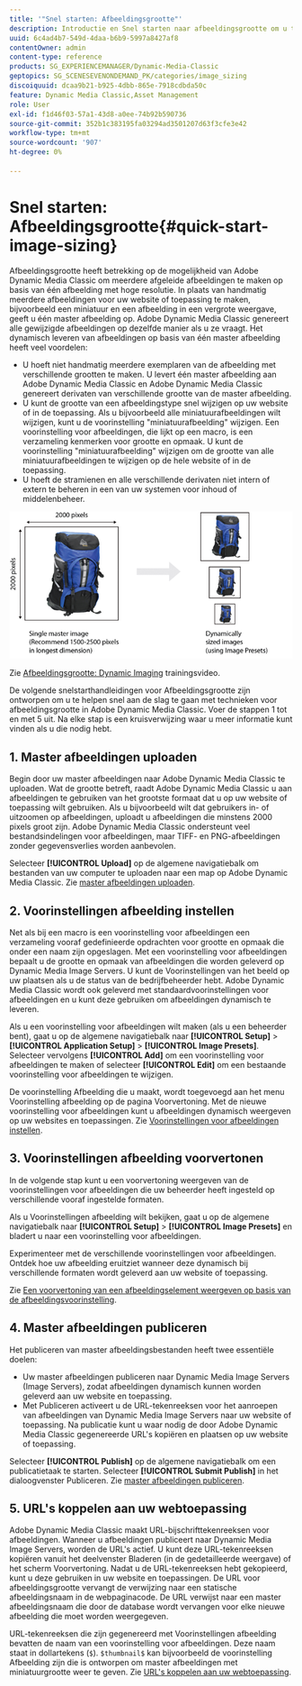 ```yaml
---
title: '"Snel starten: Afbeeldingsgrootte"'
description: Introductie en Snel starten naar afbeeldingsgrootte om u te helpen snel aan de slag te gaan met technieken voor afbeeldingsgrootte in Adobe Dynamic Media Classic.
uuid: 6c4ad4b7-549d-4daa-b6b9-5997a8427af8
contentOwner: admin
content-type: reference
products: SG_EXPERIENCEMANAGER/Dynamic-Media-Classic
geptopics: SG_SCENESEVENONDEMAND_PK/categories/image_sizing
discoiquuid: dcaa9b21-b925-4dbb-865e-7918cdbda50c
feature: Dynamic Media Classic,Asset Management
role: User
exl-id: f1d46f03-57a1-43d8-a0ee-74b92b590736
source-git-commit: 352b1c383195fa03294ad3501207d63f3cfe3e42
workflow-type: tm+mt
source-wordcount: '907'
ht-degree: 0%

---
```


# Snel starten: Afbeeldingsgrootte{#quick-start-image-sizing}

Afbeeldingsgrootte heeft betrekking op de mogelijkheid van Adobe Dynamic Media Classic om meerdere afgeleide afbeeldingen te maken op basis van één afbeelding met hoge resolutie. In plaats van handmatig meerdere afbeeldingen voor uw website of toepassing te maken, bijvoorbeeld een miniatuur en een afbeelding in een vergrote weergave, geeft u één master afbeelding op. Adobe Dynamic Media Classic genereert alle gewijzigde afbeeldingen op dezelfde manier als u ze vraagt. Het dynamisch leveren van afbeeldingen op basis van één master afbeelding heeft veel voordelen:

* U hoeft niet handmatig meerdere exemplaren van de afbeelding met verschillende grootten te maken. U levert één master afbeelding aan Adobe Dynamic Media Classic en Adobe Dynamic Media Classic genereert derivaten van verschillende grootte van de master afbeelding.
* U kunt de grootte van een afbeeldingstype snel wijzigen op uw website of in de toepassing. Als u bijvoorbeeld alle miniatuurafbeeldingen wilt wijzigen, kunt u de voorinstelling &quot;miniatuurafbeelding&quot; wijzigen. Een voorinstelling voor afbeeldingen, die lijkt op een macro, is een verzameling kenmerken voor grootte en opmaak. U kunt de voorinstelling &quot;miniatuurafbeelding&quot; wijzigen om de grootte van alle miniatuurafbeeldingen te wijzigen op de hele website of in de toepassing.
* U hoeft de stramienen en alle verschillende derivaten niet intern of extern te beheren in een van uw systemen voor inhoud of middelenbeheer.

![U kunt meerdere afgeleide afbeeldingen maken met een verschillende grootte en hetzelfde master bestand met hoge resolutie.](/help/assets/is_derivative_sizes_popup.png)

Zie [Afbeeldingsgrootte: Dynamic Imaging](https://s7d5.scene7.com/s7viewers/html5/VideoViewer.html?videoserverurl=https://s7d5.scene7.com/is/content/&amp;emailurl=https://s7d5.scene7.com/s7/emailFriend&amp;serverUrl=https://s7d5.scene7.com/is/image/&amp;config=Scene7SharedAssets/Universal_HTML5_Video&amp;contenturl=https://s7d5.scene7.com/skins/&amp;asset=S7tutorials/557_Image%20Sizing_converted%20renamed_Dynamic%20Imaging-AVS) trainingsvideo.

De volgende snelstarthandleidingen voor Afbeeldingsgrootte zijn ontworpen om u te helpen snel aan de slag te gaan met technieken voor afbeeldingsgrootte in Adobe Dynamic Media Classic. Voer de stappen 1 tot en met 5 uit. Na elke stap is een kruisverwijzing waar u meer informatie kunt vinden als u die nodig hebt.

## 1. Master afbeeldingen uploaden

Begin door uw master afbeeldingen naar Adobe Dynamic Media Classic te uploaden. Wat de grootte betreft, raadt Adobe Dynamic Media Classic u aan afbeeldingen te gebruiken van het grootste formaat dat u op uw website of toepassing wilt gebruiken. Als u bijvoorbeeld wilt dat gebruikers in- of uitzoomen op afbeeldingen, uploadt u afbeeldingen die minstens 2000 pixels groot zijn. Adobe Dynamic Media Classic ondersteunt veel bestandsindelingen voor afbeeldingen, maar TIFF- en PNG-afbeeldingen zonder gegevensverlies worden aanbevolen.

Selecteer **[!UICONTROL Upload]** op de algemene navigatiebalk om bestanden van uw computer te uploaden naar een map op Adobe Dynamic Media Classic. Zie [master afbeeldingen uploaden](uploading-master-images.md#uploading_master_images).

## 2. Voorinstellingen afbeelding instellen

Net als bij een macro is een voorinstelling voor afbeeldingen een verzameling vooraf gedefinieerde opdrachten voor grootte en opmaak die onder een naam zijn opgeslagen. Met een voorinstelling voor afbeeldingen bepaalt u de grootte en opmaak van afbeeldingen die worden geleverd op Dynamic Media Image Servers. U kunt de Voorinstellingen van het beeld op uw plaatsen als u de status van de bedrijfbeheerder hebt. Adobe Dynamic Media Classic wordt ook geleverd met standaardvoorinstellingen voor afbeeldingen en u kunt deze gebruiken om afbeeldingen dynamisch te leveren.

Als u een voorinstelling voor afbeeldingen wilt maken (als u een beheerder bent), gaat u op de algemene navigatiebalk naar **[!UICONTROL Setup]** > **[!UICONTROL Application Setup]** > **[!UICONTROL Image Presets]**. Selecteer vervolgens **[!UICONTROL Add]** om een voorinstelling voor afbeeldingen te maken of selecteer **[!UICONTROL Edit]** om een bestaande voorinstelling voor afbeeldingen te wijzigen.

De voorinstelling Afbeelding die u maakt, wordt toegevoegd aan het menu Voorinstelling afbeelding op de pagina Voorvertoning. Met de nieuwe voorinstelling voor afbeeldingen kunt u afbeeldingen dynamisch weergeven op uw websites en toepassingen. Zie [Voorinstellingen voor afbeeldingen instellen](setting-image-presets.md#setting_up_image_presets).

## 3. Voorinstellingen afbeelding voorvertonen

In de volgende stap kunt u een voorvertoning weergeven van de voorinstellingen voor afbeeldingen die uw beheerder heeft ingesteld op verschillende vooraf ingestelde formaten.

Als u Voorinstellingen afbeelding wilt bekijken, gaat u op de algemene navigatiebalk naar **[!UICONTROL Setup]** > **[!UICONTROL Image Presets]** en bladert u naar een voorinstelling voor afbeeldingen.

Experimenteer met de verschillende voorinstellingen voor afbeeldingen. Ontdek hoe uw afbeelding eruitziet wanneer deze dynamisch bij verschillende formaten wordt geleverd aan uw website of toepassing.

Zie [Een voorvertoning van een afbeeldingselement weergeven op basis van de afbeeldingsvoorinstelling](previewing-asset.md#previewing_an_image_asset_based_on_its_image_preset).

## 4. Master afbeeldingen publiceren

Het publiceren van master afbeeldingsbestanden heeft twee essentiële doelen:

* Uw master afbeeldingen publiceren naar Dynamic Media Image Servers (Image Servers), zodat afbeeldingen dynamisch kunnen worden geleverd aan uw website en toepassing.
* Met Publiceren activeert u de URL-tekenreeksen voor het aanroepen van afbeeldingen van Dynamic Media Image Servers naar uw website of toepassing. Na publicatie kunt u waar nodig de door Adobe Dynamic Media Classic gegenereerde URL&#39;s kopiëren en plaatsen op uw website of toepassing.

Selecteer **[!UICONTROL Publish]** op de algemene navigatiebalk om een publicatietaak te starten. Selecteer **[!UICONTROL Submit Publish]** in het dialoogvenster Publiceren. Zie [master afbeeldingen publiceren](publishing-master-images.md#publishing_master_images).

## 5. URL&#39;s koppelen aan uw webtoepassing

Adobe Dynamic Media Classic maakt URL-bijschrifttekenreeksen voor afbeeldingen. Wanneer u afbeeldingen publiceert naar Dynamic Media Image Servers, worden de URL&#39;s actief. U kunt deze URL-tekenreeksen kopiëren vanuit het deelvenster Bladeren (in de gedetailleerde weergave) of het scherm Voorvertoning. Nadat u de URL-tekenreeksen hebt gekopieerd, kunt u deze gebruiken in uw website en toepassingen. De URL voor afbeeldingsgrootte vervangt de verwijzing naar een statische afbeeldingsnaam in de webpaginacode. De URL verwijst naar een master afbeeldingsnaam die door de database wordt vervangen voor elke nieuwe afbeelding die moet worden weergegeven.

URL-tekenreeksen die zijn gegenereerd met Voorinstellingen afbeelding bevatten de naam van een voorinstelling voor afbeeldingen. Deze naam staat in dollartekens (`$`). `$thumbnail$` kan bijvoorbeeld de voorinstelling Afbeelding zijn die is ontworpen om master afbeeldingen met miniatuurgrootte weer te geven. Zie [URL&#39;s koppelen aan uw webtoepassing](linking-urls-web-application.md#linking_urls_to_your_web_application).
